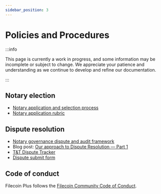 ```yaml
---
sidebar_position: 3
---
```


# Policies and Procedures

:::info

This page is currently a work in progress, and some information may be incomplete or subject to change. We appreciate your patience and understanding as we continue to develop and refine our documentation.

:::

## Notary election

- [Notary application and selection process](https://github.com/filecoin-project/notary-governance/tree/main/notaries#application--selection-process)
- [Notary application rubric](https://docs.google.com/spreadsheets/d/1ByIU65NQoUtibdOL3R8iIrFwTV7Uy4QnwOt92szt6I0/edit?usp=sharing)

## Dispute resolution

- [Notary governance dispute and audit framework](https://github.com/filecoin-project/notary-governance#dispute--audit-framework)
- Blog post: [Our approach to Dispute Resolution — Part 1](https://medium.com/filecoin-plus/our-approach-to-dispute-resolution-part-1-fc41cf09e266)
- [T&T Dispute Tracker](https://filecoin.notion.site/T-T-Dispute-Tracker-d28b93677cb544b48e77b585856601cf)
- [Dispute submit form](https://forms.gle/WTPCxsi12PLVzjWh8)

## Code of conduct

Filecoin Plus follows the [Filecoin Community Code of Conduct](https://github.com/filecoin-project/community/blob/master/CODE_OF_CONDUCT.md).
